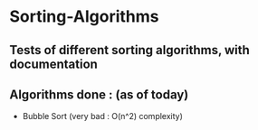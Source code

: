 # Sorting-Algorithms
Tests of different sorting algorithms, with documentation
-----
Algorithms done : (as of today)
-----
  - Bubble Sort (very bad : O(n^2) complexity)
